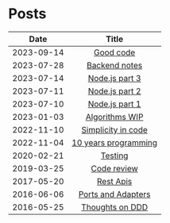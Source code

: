 # Posts

| Date       |                         Title                          |
|------------|:------------------------------------------------------:|
| 2023-09-14 |       [Good code](2023-09-14-good-code.md)        |
| 2023-07-28 |       [Backend notes](2023-07-28-backend-notes.md)        |
| 2023-07-14 |       [Node.js part 3](2023-07-14-node-js-3.md)        |
| 2023-07-11 |       [Node.js part 2](2023-07-11-node-js-2.md)        |
| 2023-07-10 |       [Node.js part 1](2023-07-10-node-js-1.md)        |
| 2023-01-03 |       [Algorithms WIP](2023-01-03-algorithms.md)       |
| 2022-11-10 | [Simplicity in code](2022-11-10-simplicity-in-code.md) |
| 2022-11-04 | [10 years programming](2022-11-04-ten-years-programming.md) |
| 2020-02-21 |            [Testing](2020-02-21-testing.md)            |
| 2019-03-25 |        [Code review](2019-03-25-code-review.md)        |
| 2017-05-20 |          [Rest Apis](2017-05-20-rest-apis.md)          |
| 2016-06-06 | [Ports and Adapters](2016-06-06-ports-and-adapters.md) |
| 2016-05-25 |    [Thoughts on DDD](2016-05-25-thoughts-on-ddd.md)    |
